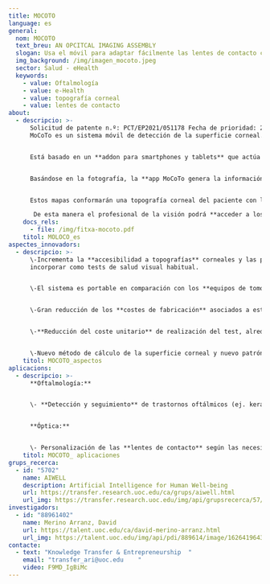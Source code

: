 ```yaml
---
title: MOCOTO
language: es
general:
  nom: MOCOTO
  text_breu: AN OPCITCAL IMAGING ASSEMBLY
  slogan: Usa el móvil para adaptar fácilmente las lentes de contacto con MoCoTo
  img_background: /img/imagen_mocoto.jpeg
  sector: Salud - eHealth
  keywords:
    - value: Oftalmología
    - value: e-Health
    - value: topografía corneal
    - value: lentes de contacto
about:
  - descripcio: >-
      Solicitud de patente n.º: PCT/EP2021/051178 Fecha de prioridad: 20/01/2021
      MoCoTo es un sistema móvil de detección de la superficie corneal. 


      Está basado en un **addon para smartphones y tablets** que actúa como un objetivo de una cámara fotográfica. El addon proyecta una iluminación específica sobre la superficie ocular y la aplicación móvil MoCoTo adquiere una fotografía de la misma. 


      Basándose en la fotografía, la **app MoCoTo genera la información** para crear los mapas de elevación de la córnea usando algoritmos de cálculo integrados. 


      Estos mapas conformarán una topografía corneal del paciente con la que se podrá evaluar su salud visual. Además, la app MoCoTo permitirá **almacenar los datos en la historia clínica** del paciente registrada en el servidor de datos de la óptica/clínica.

       De esta manera el profesional de la visión podrá **acceder a los datos del paciente** y actualizarlos de manera cómoda y fácil.
    docs_rels:
      - file: /img/fitxa-mocoto.pdf
    titol: MOLOCO_es
aspectes_innovadors:
  - descripcio: >-
      \-Incrementa la **accesibilidad a topografías** corneales y las puede
      incorporar como tests de salud visual habitual.


      \-El sistema es portable en comparación con los **equipos de tomografía** corneal de mercado.


      \-Gran reducción de los **costes de fabricación** asociados a este tipo de equipamiento.


      \-**Reducción del coste unitario** de realización del test, alrededor de 200 €, en comparación con el coste de los topógrafos corneales actuales, que supera los 3.000 €.


      \-Nuevo método de cálculo de la superficie corneal y nuevo patrón de iluminación ocular que mejora el alineamiento con cámara-ojo, disminuye el tiempo de cálculo para la obtención de resultados y **facilita el cambio de resolución de la prueba.**
    titol: MOCOTO_aspectos
aplicacions:
  - descripcio: >-
      **Oftalmología:** 


      \- **Detección y seguimiento** de trastornos oftálmicos (ej. keratoconus). 


      **Óptica:**


      \- Personalización de las **lentes de contacto** según las necesidades de cada persona.
    titol: MOCOTO_ aplicaciones
grups_recerca:
  - id: "5702"
    name: AIWELL
    description: Artificial Intelligence for Human Well-being
    url: https://transfer.research.uoc.edu/ca/grups/aiwell.html
    url_img: https://transfer.research.uoc.edu/img/api/grupsrecerca/57/image/1594206271178
investigadors:
  - id: "88961402"
    name: Merino Arranz, David
    url: https://talent.uoc.edu/ca/david-merino-arranz.html
    url_img: https://talent.uoc.edu/img/api/pdi/889614/image/1626419643829
contacte:
  - text: "Knowledge Transfer & Entrepreneurship  "
    email: "transfer_ari@uoc.edu    "
    video: F9MD_IgBiMc
---
```

